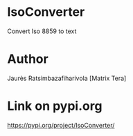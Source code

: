 # IsoConverter
Convert Iso 8859 to text 
# Author
Jaurès Ratsimbazafiharivola [Matrix Tera]
# Link on pypi.org
https://pypi.org/project/IsoConverter/

